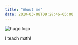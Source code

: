 ```yaml
---
title: "About me"
date: 2018-03-08T09:26:46-05:00
---
```


![hugo logo](/img/hugo-logo.png)

I teach math!

